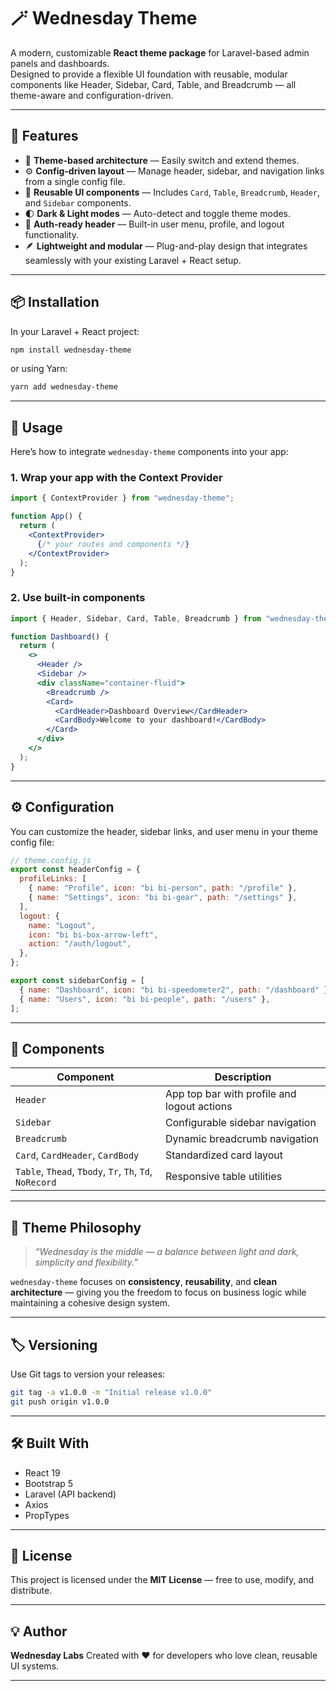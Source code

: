 # 🪄 Wednesday Theme

A modern, customizable **React theme package** for Laravel-based admin panels and dashboards.  
Designed to provide a flexible UI foundation with reusable, modular components like Header, Sidebar, Card, Table, and Breadcrumb — all theme-aware and configuration-driven.

---

## 🚀 Features

- 🎨 **Theme-based architecture** — Easily switch and extend themes.
- ⚙️ **Config-driven layout** — Manage header, sidebar, and navigation links from a single config file.
- 🧩 **Reusable UI components** — Includes `Card`, `Table`, `Breadcrumb`, `Header`, and `Sidebar` components.
- 🌓 **Dark & Light modes** — Auto-detect and toggle theme modes.
- 🔐 **Auth-ready header** — Built-in user menu, profile, and logout functionality.
- 🪶 **Lightweight and modular** — Plug-and-play design that integrates seamlessly with your existing Laravel + React setup.

---

## 📦 Installation

In your Laravel + React project:

```bash
npm install wednesday-theme
````

or using Yarn:

```bash
yarn add wednesday-theme
```

---

## 🧱 Usage

Here’s how to integrate `wednesday-theme` components into your app:

### 1. Wrap your app with the Context Provider

```jsx
import { ContextProvider } from "wednesday-theme";

function App() {
  return (
    <ContextProvider>
      {/* your routes and components */}
    </ContextProvider>
  );
}
```

### 2. Use built-in components

```jsx
import { Header, Sidebar, Card, Table, Breadcrumb } from "wednesday-theme";

function Dashboard() {
  return (
    <>
      <Header />
      <Sidebar />
      <div className="container-fluid">
        <Breadcrumb />
        <Card>
          <CardHeader>Dashboard Overview</CardHeader>
          <CardBody>Welcome to your dashboard!</CardBody>
        </Card>
      </div>
    </>
  );
}
```

---

## ⚙️ Configuration

You can customize the header, sidebar links, and user menu in your theme config file:

```js
// theme.config.js
export const headerConfig = {
  profileLinks: [
    { name: "Profile", icon: "bi bi-person", path: "/profile" },
    { name: "Settings", icon: "bi bi-gear", path: "/settings" },
  ],
  logout: {
    name: "Logout",
    icon: "bi bi-box-arrow-left",
    action: "/auth/logout",
  },
};

export const sidebarConfig = [
  { name: "Dashboard", icon: "bi bi-speedometer2", path: "/dashboard" },
  { name: "Users", icon: "bi bi-people", path: "/users" },
];
```

---

## 🧩 Components

| Component                                               | Description                                 |
| ------------------------------------------------------- | ------------------------------------------- |
| `Header`                                                | App top bar with profile and logout actions |
| `Sidebar`                                               | Configurable sidebar navigation             |
| `Breadcrumb`                                            | Dynamic breadcrumb navigation               |
| `Card`, `CardHeader`, `CardBody`                        | Standardized card layout                    |
| `Table`, `Thead`, `Tbody`, `Tr`, `Th`, `Td`, `NoRecord` | Responsive table utilities                  |

---

## 🧠 Theme Philosophy

> *“Wednesday is the middle — a balance between light and dark, simplicity and flexibility.”*

`wednesday-theme` focuses on **consistency**, **reusability**, and **clean architecture** — giving you the freedom to focus on business logic while maintaining a cohesive design system.

---

## 🏷️ Versioning

Use Git tags to version your releases:

```bash
git tag -a v1.0.0 -m "Initial release v1.0.0"
git push origin v1.0.0
```

---

## 🛠️ Built With

* React 19
* Bootstrap 5
* Laravel (API backend)
* Axios
* PropTypes

---

## 📄 License

This project is licensed under the **MIT License** — free to use, modify, and distribute.

---

## 💡 Author

**Wednesday Labs**
Created with ❤️ for developers who love clean, reusable UI systems.

---
